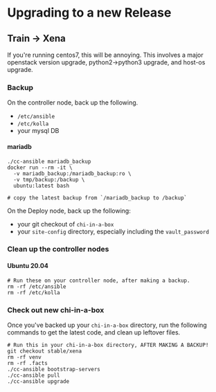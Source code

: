 # Upgrading to a new Release

## Train -> Xena

If you're running centos7, this will be annoying. This involves a major openstack version upgrade, python2->python3 upgrade, and host-os upgrade.

### Backup

On the controller node, back up the following.

* `/etc/ansible`
* `/etc/kolla`
* your mysql DB

#### mariadb

```
./cc-ansible mariadb_backup
docker run --rm -it \
  -v mariadb_backup:/mariadb_backup:ro \
  -v tmp/backup:/backup \
  ubuntu:latest bash
  
# copy the latest backup from `/mariadb_backup to /backup`
```



On the Deploy node, back up the following:

* your git checkout of `chi-in-a-box`
* your `site-config` directory, especially including the `vault_password`

### Clean up the controller nodes

#### Ubuntu 20.04

```
# Run these on your controller node, after making a backup.
rm -rf /etc/ansible
rm -rf /etc/kolla
```

### Check out new chi-in-a-box

Once you've backed up your `chi-in-a-box` directory, run the following commands to get the latest code, and clean up leftover files.

```
# Run this in your chi-in-a-box directory, AFTER MAKING A BACKUP!
git checkout stable/xena
rm -rf venv
rm -rf .facts
./cc-ansible bootstrap-servers
./cc-ansible pull
./cc-ansible upgrade
```

###
